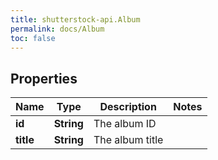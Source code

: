 ```yaml
---
title: shutterstock-api.Album
permalink: docs/Album
toc: false
---
```




## Properties

Name | Type | Description | Notes
------------ | ------------- | ------------- | -------------
**id** | **String** | The album ID | 
**title** | **String** | The album title | 


